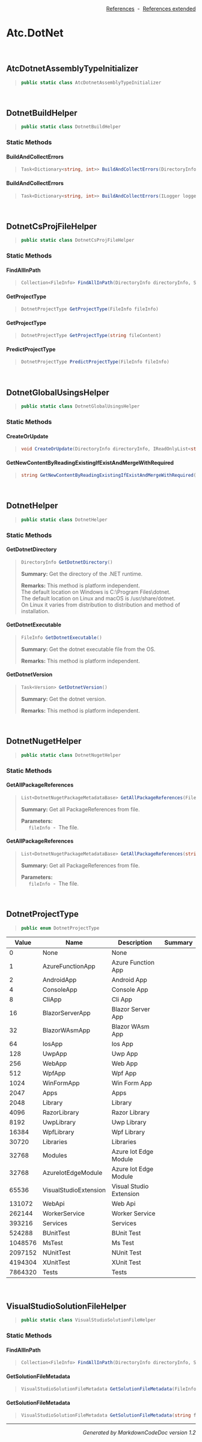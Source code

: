 <div style='text-align: right'>

[References](Index.md)&nbsp;&nbsp;-&nbsp;&nbsp;[References extended](IndexExtended.md)
</div>

# Atc.DotNet

<br />

## AtcDotnetAssemblyTypeInitializer

>```csharp
>public static class AtcDotnetAssemblyTypeInitializer
>```


<br />

## DotnetBuildHelper

>```csharp
>public static class DotnetBuildHelper
>```

### Static Methods

#### BuildAndCollectErrors
>```csharp
>Task<Dictionary<string, int>> BuildAndCollectErrors(DirectoryInfo rootPath, int? runNumber = null, FileInfo buildFile = null, bool useNugetRestore = True, bool useConfigurationReleaseMode = True, int timeoutInSec = 1200, string logPrefix = , CancellationToken cancellationToken = null)
>```
#### BuildAndCollectErrors
>```csharp
>Task<Dictionary<string, int>> BuildAndCollectErrors(ILogger logger, DirectoryInfo rootPath, int? runNumber = null, FileInfo buildFile = null, bool useNugetRestore = True, bool useConfigurationReleaseMode = True, int timeoutInSec = 1200, string logPrefix = , CancellationToken cancellationToken = null)
>```

<br />

## DotnetCsProjFileHelper

>```csharp
>public static class DotnetCsProjFileHelper
>```

### Static Methods

#### FindAllInPath
>```csharp
>Collection<FileInfo> FindAllInPath(DirectoryInfo directoryInfo, SearchOption searchOption = AllDirectories)
>```
#### GetProjectType
>```csharp
>DotnetProjectType GetProjectType(FileInfo fileInfo)
>```
#### GetProjectType
>```csharp
>DotnetProjectType GetProjectType(string fileContent)
>```
#### PredictProjectType
>```csharp
>DotnetProjectType PredictProjectType(FileInfo fileInfo)
>```

<br />

## DotnetGlobalUsingsHelper

>```csharp
>public static class DotnetGlobalUsingsHelper
>```

### Static Methods

#### CreateOrUpdate
>```csharp
>void CreateOrUpdate(DirectoryInfo directoryInfo, IReadOnlyList<string> requiredNamespaces, bool setSystemFirst = True, bool addNamespaceSeparator = True)
>```
#### GetNewContentByReadingExistingIfExistAndMergeWithRequired
>```csharp
>string GetNewContentByReadingExistingIfExistAndMergeWithRequired(DirectoryInfo directoryInfo, IReadOnlyList<string> requiredNamespaces, bool setSystemFirst = True, bool addNamespaceSeparator = True)
>```

<br />

## DotnetHelper

>```csharp
>public static class DotnetHelper
>```

### Static Methods

#### GetDotnetDirectory
>```csharp
>DirectoryInfo GetDotnetDirectory()
>```
><b>Summary:</b> Get the directory of the .NET runtime.
>
><b>Remarks:</b> This method is platform independent.<br>The default location on Windows is C:\Program Files\dotnet.<br>The default location on Linux and macOS is /usr/share/dotnet.<br>On Linux it varies from distribution to distribution and method of installation.
#### GetDotnetExecutable
>```csharp
>FileInfo GetDotnetExecutable()
>```
><b>Summary:</b> Get the dotnet executable file from the OS.
>
><b>Remarks:</b> This method is platform independent.
#### GetDotnetVersion
>```csharp
>Task<Version> GetDotnetVersion()
>```
><b>Summary:</b> Get the dotnet version.
>
><b>Remarks:</b> This method is platform independent.

<br />

## DotnetNugetHelper

>```csharp
>public static class DotnetNugetHelper
>```

### Static Methods

#### GetAllPackageReferences
>```csharp
>List<DotnetNugetPackageMetadataBase> GetAllPackageReferences(FileInfo fileInfo)
>```
><b>Summary:</b> Get all PackageReferences from file.
>
><b>Parameters:</b><br>
>&nbsp;&nbsp;&nbsp;&nbsp;&nbsp;`fileInfo`&nbsp;&nbsp;-&nbsp;&nbsp;The file.<br />
#### GetAllPackageReferences
>```csharp
>List<DotnetNugetPackageMetadataBase> GetAllPackageReferences(string fileContent)
>```
><b>Summary:</b> Get all PackageReferences from file.
>
><b>Parameters:</b><br>
>&nbsp;&nbsp;&nbsp;&nbsp;&nbsp;`fileInfo`&nbsp;&nbsp;-&nbsp;&nbsp;The file.<br />

<br />

## DotnetProjectType

>```csharp
>public enum DotnetProjectType
>```


| Value | Name | Description | Summary | 
| --- | --- | --- | --- | 
| 0 | None | None |  | 
| 1 | AzureFunctionApp | Azure Function App |  | 
| 2 | AndroidApp | Android App |  | 
| 4 | ConsoleApp | Console App |  | 
| 8 | CliApp | Cli App |  | 
| 16 | BlazorServerApp | Blazor Server App |  | 
| 32 | BlazorWAsmApp | Blazor WAsm App |  | 
| 64 | IosApp | Ios App |  | 
| 128 | UwpApp | Uwp App |  | 
| 256 | WebApp | Web App |  | 
| 512 | WpfApp | Wpf App |  | 
| 1024 | WinFormApp | Win Form App |  | 
| 2047 | Apps | Apps |  | 
| 2048 | Library | Library |  | 
| 4096 | RazorLibrary | Razor Library |  | 
| 8192 | UwpLibrary | Uwp Library |  | 
| 16384 | WpfLibrary | Wpf Library |  | 
| 30720 | Libraries | Libraries |  | 
| 32768 | Modules | Azure Iot Edge Module |  | 
| 32768 | AzureIotEdgeModule | Azure Iot Edge Module |  | 
| 65536 | VisualStudioExtension | Visual Studio Extension |  | 
| 131072 | WebApi | Web Api |  | 
| 262144 | WorkerService | Worker Service |  | 
| 393216 | Services | Services |  | 
| 524288 | BUnitTest | BUnit Test |  | 
| 1048576 | MsTest | Ms Test |  | 
| 2097152 | NUnitTest | NUnit Test |  | 
| 4194304 | XUnitTest | XUnit Test |  | 
| 7864320 | Tests | Tests |  | 



<br />

## VisualStudioSolutionFileHelper

>```csharp
>public static class VisualStudioSolutionFileHelper
>```

### Static Methods

#### FindAllInPath
>```csharp
>Collection<FileInfo> FindAllInPath(DirectoryInfo directoryInfo, SearchOption searchOption = AllDirectories)
>```
#### GetSolutionFileMetadata
>```csharp
>VisualStudioSolutionFileMetadata GetSolutionFileMetadata(FileInfo fileInfo)
>```
#### GetSolutionFileMetadata
>```csharp
>VisualStudioSolutionFileMetadata GetSolutionFileMetadata(string fileContent)
>```
<hr /><div style='text-align: right'><i>Generated by MarkdownCodeDoc version 1.2</i></div>
